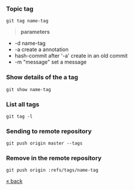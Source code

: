 
### Topic tag
	git tag name-tag
> **parameters**
* -d name-tag
* -a create a annotation
* hash-commit after '-a' create in an old commit
* -m "message" set a message

### Show details of the a tag
	git show name-tag
	
### List all tags
	git tag -l

### Sending to remote repository
	git push origin master --tags

### Remove in the remote repository
	git push origin :refs/tags/name-tag

[&laquo; back](https://github.com/MRCardoso/git-code/blob/master/topics/checkout.md)
